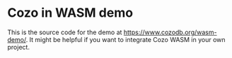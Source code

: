 # Cozo in WASM demo

This is the source code for the demo at https://www.cozodb.org/wasm-demo/.
It might be helpful if you want to integrate Cozo WASM in your own project.